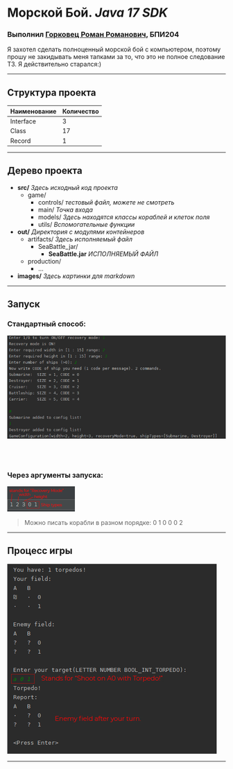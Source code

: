 # **Морской Бой**. _Java 17 SDK_
### Выполнил [Горковец Роман Романович](vk.com/mordapikachu), БПИ204
Я захотел сделать полноценный морской бой с компьютером, поэтому прошу не закидывать
меня тапками за то, что это не полное следование ТЗ. Я действительно старался:)
***

## Структура проекта

Наименование | Количество
----- | -----
Interface | 3
Class | 17
Record | 1

***

## Дерево проекта

* **src/** _Здесь исходный код проекта_
    * game/ 
      * controls/ _тестовый файл, можете не смотреть_
      * main/ _Точка входа_
      * models/ _Здесь находятся классы кораблей и клеток поля_
      * utils/ _Вспомогательные функции_
* **out/** _Директория с модулями контейнеров_
    * artifacts/ _Здесь исполняемый файл_
        * SeaBattle_jar/
          * **SeaBattle.jar** _ИСПОЛНЯЕМЫЙ ФАЙЛ_
    * production/
      * ...
* **images/** _Здесь картинки для markdown_

***
## Запуск
### Стандартный способ:

![](./images/console_get_started.jpg)

<br/>
<br/>

### Через аргументы запуска:

![](./images/console_args_get_started.jpg)
> Можно писать корабли в разном порядке: 0 1 0 0 0 2

***

## Процесс игры

![](./images/game_process.jpg)

***